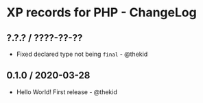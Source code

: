 XP records for PHP - ChangeLog
==============================

## ?.?.? / ????-??-??

* Fixed declared type not being `final` - @thekid

## 0.1.0 / 2020-03-28

* Hello World! First release - @thekid
